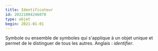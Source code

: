 ```yaml
---
title: Identificateur
id: 20221004246078
type: objet
begin: 2021-01-01
---
```


Symbole ou ensemble de symboles qui s'applique à un objet unique et permet de le distinguer de tous les autres. Anglais : *identifier*.